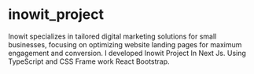 # inowit_project
Inowit specializes in tailored digital marketing solutions for small businesses, focusing on optimizing website landing pages for maximum engagement and conversion. I developed Inowit Project In Next Js. Using TypeScript and CSS Frame work  React Bootstrap.

